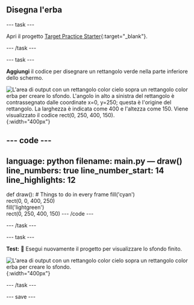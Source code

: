 ## Disegna l'erba

--- task ---

Apri il progetto [Target Practice Starter](https://editor.raspberrypi.org/en/projects/target-practice-starter){:target="_blank"}.

--- /task ---


--- task ---

**Aggiungi** il codice per disegnare un rettangolo verde nella parte inferiore dello schermo.

![L'area di output con un rettangolo color cielo sopra un rettangolo color erba per creare lo sfondo. L'angolo in alto a sinistra del rettangolo è contrassegnato dalle coordinate x=0, y=250; questa è l'origine del rettangolo. La larghezza è indicata come 400 e l'altezza come 150. Viene visualizzato il codice rect(0, 250, 400, 150).](images/green-grass.png){:width="400px"}

--- code ---
---
language: python filename: main.py — draw() line_numbers: true line_number_start: 14
line_highlights: 12
---
def draw(): # Things to do in every frame fill('cyan')  
rect(0, 0, 400, 250)  
fill('lightgreen')  
rect(0, 250, 400, 150) --- /code ---

--- /task ---

--- task ---

**Test:** 🔄 Esegui nuovamente il progetto per visualizzare lo sfondo finito.

![L'area di output con un rettangolo color cielo sopra un rettangolo color erba per creare lo sfondo.](images/background.png){:width="400px"}

--- /task ---

--- save ---
